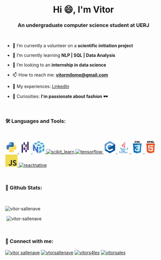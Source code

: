 <h1 align="center">Hi 😄, I'm Vitor</h1>
<h3 align="center">An undergraduate computer science student at UERJ</h3>
<br>

- 🔭 I’m currently a volunteer on a **scientific initiation project**

- 🤖 I’m currently learning **NLP | SQL | Data Analysis**

- 🤝 I’m looking to an **internship in data science**

- 📫 How to reach me: **vitormilome@gmail.com**

- 📄 My experiences: [Linkedln](https://www.linkedin.com/in/v%C3%ADtor-sallenave-561425273)

- 🌟 Curiosities: **I'm passionate about fashion 🕶️**
  
<br>
<h3 align="left">🛠️ Languages and Tools:</h3>
<br>
<p align="left"> <a href="https://www.python.org" target="_blank" rel="noreferrer"> <img src="https://raw.githubusercontent.com/devicons/devicon/master/icons/python/python-original.svg" alt="python" width="40" height="40"/> </a> <a href="https://pandas.pydata.org/" target="_blank" rel="noreferrer"> <img src="https://raw.githubusercontent.com/devicons/devicon/2ae2a900d2f041da66e950e4d48052658d850630/icons/pandas/pandas-original.svg" alt="pandas" width="40" height="40"/> </a> <a href="https://numpy.org/" target="_blank" rel="noreferrer"> <img src="https://github.com/devicons/devicon/blob/master/icons/numpy/numpy-original.svg" alt="numpy" width="40" height="40"/> </a><a href="https://scikit-learn.org/" target="_blank" rel="noreferrer"> <img src="https://upload.wikimedia.org/wikipedia/commons/0/05/Scikit_learn_logo_small.svg" alt="scikit_learn" width="40" height="40"/> </a> <a href="https://www.tensorflow.org" target="_blank" rel="noreferrer"> <img src="https://www.vectorlogo.zone/logos/tensorflow/tensorflow-icon.svg" alt="tensorflow" width="40" height="40"/> </a><a href="https://www.cprogramming.com/" target="_blank" rel="noreferrer"> <img src="https://raw.githubusercontent.com/devicons/devicon/master/icons/c/c-original.svg" alt="c" width="40" height="40"/> </a> <a href="https://www.java.com" target="_blank" rel="noreferrer"> <img src="https://raw.githubusercontent.com/devicons/devicon/master/icons/java/java-original.svg" alt="java" width="40" height="40"/> </a><a href="https://www.w3schools.com/css/" target="_blank" rel="noreferrer"> <img src="https://raw.githubusercontent.com/devicons/devicon/master/icons/css3/css3-original-wordmark.svg" alt="css3" width="40" height="40"/> </a> <a href="https://www.w3.org/html/" target="_blank" rel="noreferrer"> <img src="https://raw.githubusercontent.com/devicons/devicon/master/icons/html5/html5-original-wordmark.svg" alt="html5" width="40" height="40"/> </a> <a href="https://developer.mozilla.org/en-US/docs/Web/JavaScript" target="_blank" rel="noreferrer"> <img src="https://raw.githubusercontent.com/devicons/devicon/master/icons/javascript/javascript-original.svg" alt="javascript" width="40" height="40"/> </a>  <a href="https://reactnative.dev/" target="_blank" rel="noreferrer"> <img src="https://reactnative.dev/img/header_logo.svg" alt="reactnative" width="40" height="40"/> </a> </p>

<br>
<h3 align="left">🌟 Github Stats:</h3>
<br>
<p><img align="center" src="https://github-readme-stats.vercel.app/api/top-langs?username=vitor-sallenave&theme=date_night&show_icons=true&locale=en&layout=compact" alt="vitor-sallenave" /></p>

<p>&nbsp;<img align="center" src="https://github-readme-stats.vercel.app/api?username=vitor-sallenave&theme=date_night&show_icons=true&locale=en" alt="vitor-sallenave" /></p>

<br>
<h3 align="left">🔗 Connect with me:</h3>
<p align="left">
<a href="https://linkedin.com/in/vitor sallenave" target="blank"><img align="center" src="https://raw.githubusercontent.com/rahuldkjain/github-profile-readme-generator/master/src/images/icons/Social/linked-in-alt.svg" alt="vitor sallenave" height="30" width="40" /></a>
<a href="https://kaggle.com/vtorsallenave" target="blank"><img align="center" src="https://raw.githubusercontent.com/rahuldkjain/github-profile-readme-generator/master/src/images/icons/Social/kaggle.svg" alt="vtorsallenave" height="30" width="40" /></a>
<a href="https://instagram.com/vitors4les" target="blank"><img align="center" src="https://raw.githubusercontent.com/rahuldkjain/github-profile-readme-generator/master/src/images/icons/Social/instagram.svg" alt="vitors4les" height="30" width="40" /></a>
<a href="https://www.leetcode.com/vitorsales" target="blank"><img align="center" src="https://raw.githubusercontent.com/rahuldkjain/github-profile-readme-generator/master/src/images/icons/Social/leet-code.svg" alt="vitorsales" height="30" width="40" /></a>
</p>


